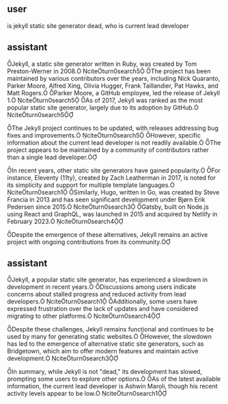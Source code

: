 ## user
is jekyll static site generator dead, who is current lead developer
## assistant

Jekyll, a static site generator written in Ruby, was created by Tom Preston-Werner in 2008. citeturn0search5 The project has been maintained by various contributors over the years, including Nick Quaranto, Parker Moore, Alfred Xing, Olivia Hugger, Frank Taillandier, Pat Hawks, and Matt Rogers. Parker Moore, a GitHub employee, led the release of Jekyll 1. citeturn0search5 As of 2017, Jekyll was ranked as the most popular static site generator, largely due to its adoption by GitHub. citeturn0search5

The Jekyll project continues to be updated, with releases addressing bug fixes and improvements. citeturn0search5 However, specific information about the current lead developer is not readily available. The project appears to be maintained by a community of contributors rather than a single lead developer.

In recent years, other static site generators have gained popularity. For instance, Eleventy (11ty), created by Zach Leatherman in 2017, is noted for its simplicity and support for multiple template languages. citeturn0search1 Similarly, Hugo, written in Go, was created by Steve Francia in 2013 and has seen significant development under Bjørn Erik Pedersen since 2015. citeturn0search3 Gatsby, built on Node.js using React and GraphQL, was launched in 2015 and acquired by Netlify in February 2023. citeturn0search4

Despite the emergence of these alternatives, Jekyll remains an active project with ongoing contributions from its community. 
## assistant

Jekyll, a popular static site generator, has experienced a slowdown in development in recent years. Discussions among users indicate concerns about stalled progress and reduced activity from lead developers. citeturn0search1 Additionally, some users have expressed frustration over the lack of updates and have considered migrating to other platforms. citeturn0search4

Despite these challenges, Jekyll remains functional and continues to be used by many for generating static websites. However, the slowdown has led to the emergence of alternative static site generators, such as Bridgetown, which aim to offer modern features and maintain active development. citeturn0search3

In summary, while Jekyll is not "dead," its development has slowed, prompting some users to explore other options. As of the latest available information, the current lead developer is Ashwin Maroli, though his recent activity levels appear to be low. citeturn0search1 
